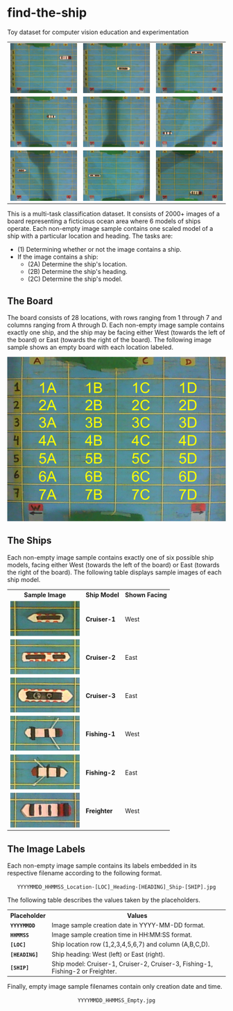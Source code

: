# find-the-ship

Toy dataset for computer vision education and experimentation

<table align="center">
  <tr>
    <td><img src="./set-A_train/20171105_185533_Location-2D_Heading-West_Ship-Freighter.jpg" width="200"></td>
    <td><img src="./set-A_train/20171105_190017_Location-4C_Heading-East_Ship-Cruiser-3.jpg" width="200"></td>
    <td><img src="./set-A_train/20171105_190746_Location-1C_Heading-West_Ship-Cruiser-2.jpg" width="200"></td>
  </tr>
  <tr>
    <td><img src="./set-A_train/20171105_190339_Location-3C_Heading-East_Ship-Fishing-2.jpg" width="200"></td>
    <td><img src="./set-A_train/20171105_190437_Empty.jpg" width="200"></td>
    <td><img src="./set-A_train/20171105_214355_Location-6A_Heading-East_Ship-Fishing-1.jpg" width="200"></td>
  </tr>
  <tr>
    <td><img src="./set-A_train/20171105_214605_Location-3A_Heading-East_Ship-Cruiser-1.jpg" width="200"></td>
    <td><img src="./set-A_train/20171106_184157_Location-4A_Heading-West_Ship-Cruiser-2.jpg" width="200"></td>
    <td><img src="./set-A_train/20171106_192310_Location-7C_Heading-West_Ship-Freighter.jpg" width="200"></td>
  </tr>
</table>

This is a multi-task classification dataset. It consists of 2000+ images of a board representing a ficticious ocean area where 6 models of ships operate. Each non-empty image sample contains one scaled model of a ship with a particular location and heading. The tasks are:
* (1) Determining whether or not the image contains a ship.
* If the image contains a ship:
  * (2A) Determine the ship's location.
  * (2B) Determine the ship's heading.
  * (2C) Determine the ship's model.

## The Board

The board consists of 28 locations, with rows ranging from 1 through 7 and columns ranging from A through D. Each non-empty image sample contains exactly one ship, and the ship may be facing either West (towards the left of the board) or East (towards the right of the board). The following image sample shows an empty board with each location labeled. 

<div align="center">
  <img src="./README_Board.png" alt="The Board" title="The Board">
</div>

## The Ships

Each non-empty image sample contains exactly one of six possible ship models, facing either West (towards the left of the board) or East (towards the right of the board). The following table displays sample images of each ship model. 

<table align="center">
  <tr>
    <th>Sample Image</th>
    <th>Ship Model</th>
    <th>Shown Facing</th>
  </tr>
  <tr>
    <td><img src="./README_Cruiser-1.jpg" alt="Cruiser-1" title="Cruiser-1" width="160"></td>
    <td><b>Cruiser-1</b></td>
    <td>West</td>
  </tr>
  <tr>
    <td><img src="./README_Cruiser-2.jpg" alt="Cruiser-2" title="Cruiser-2" width="160"></td>
    <td><b>Cruiser-2</b></td>
    <td>East</td>
  </tr>
  <tr>
    <td><img src="./README_Cruiser-3.jpg" alt="Cruiser-3" title="Cruiser-3" width="160"></td>
    <td><b>Cruiser-3</b></td>
    <td>East</td>
  </tr>
  <tr>
    <td><img src="./README_Fishing-1.jpg" alt="Fishing-1" title="Fishing-1" width="160"></td>
    <td><b>Fishing-1</b></td>
    <td>West</td>
  </tr>
  <tr>
    <td><img src="./README_Fishing-2.jpg" alt="Fishing-2" title="Fishing-2" width="160"></td>
    <td><b>Fishing-2</b></td>
    <td>East</td>
  </tr>
  <tr>
    <td><img src="./README_Freighter.jpg" alt="Freighter" title="Freighter" width="160"></td>
    <td><b>Freighter</b></td>
    <td>West</td>
  </tr>
</table>

## The Image Labels

Each non-empty image sample contains its labels embedded in its respective filename according to the following format.

<div align="center">
  <code>YYYYMMDD_HHMMSS_Location-[LOC]_Heading-[HEADING]_Ship-[SHIP].jpg</code>
</div>


The following table describes the values taken by the placeholders.

<table align="center">
  <tr>
    <th>Placeholder</th>
    <th>Values</th>
  </tr>
  <tr>
    <td><b><code>YYYYMMDD</code></b></td>
    <td>Image sample creation date in YYYY-MM-DD format.</td>
  </tr>
  <tr>
    <td><b><code>HHMMSS</code></b></td>
    <td>Image sample creation time in HH:MM:SS format.</td>
  </tr>
  <tr>
    <td><b><code>[LOC]</code></b></td>
    <td>Ship location row (1,2,3,4,5,6,7) and column (A,B,C,D).</td>
  </tr>
  <tr>
    <td><b><code>[HEADING]</code></b></td>
    <td>Ship heading: West (left) or East (right).</td>
  </tr>
  <tr>
    <td><b><code>[SHIP]</code></b></td>
    <td>Ship model: Cruiser-1, Cruiser-2, Cruiser-3, Fishing-1, Fishing-2 or Freighter.</td>
  </tr>
</table>

Finally, empty image sample filenames contain only creation date and time.

<div align="center">
  <code>YYYYMMDD_HHMMSS_Empty.jpg</code>
</div>
